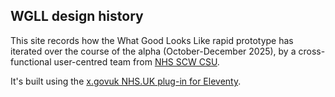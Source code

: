 ## WGLL design history

This site records how the What Good Looks Like rapid prototype has iterated over the course of the alpha (October-December 2025), by a cross-functional user-centred team from [NHS SCW CSU](https://www.scwcsu.nhs.uk/).

It's built using the [x.govuk NHS.UK plug-in for Eleventy](https://x-govuk.github.io/nhsuk-eleventy-plugin/). 
